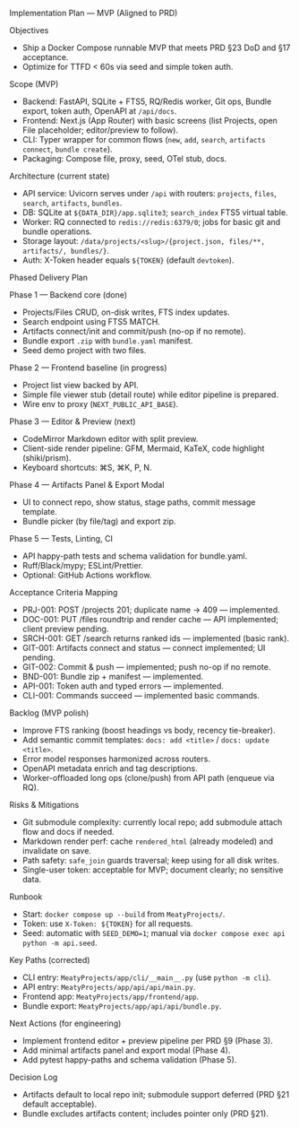 Implementation Plan — MVP (Aligned to PRD)

Objectives

- Ship a Docker Compose runnable MVP that meets PRD §23 DoD and §17 acceptance.
- Optimize for TTFD < 60s via seed and simple token auth.

Scope (MVP)

- Backend: FastAPI, SQLite + FTS5, RQ/Redis worker, Git ops, Bundle export, token auth, OpenAPI at `/api/docs`.
- Frontend: Next.js (App Router) with basic screens (list Projects, open File placeholder; editor/preview to follow).
- CLI: Typer wrapper for common flows (`new`, `add`, `search`, `artifacts connect`, `bundle create`).
- Packaging: Compose file, proxy, seed, OTel stub, docs.

Architecture (current state)

- API service: Uvicorn serves under `/api` with routers: `projects`, `files`, `search`, `artifacts`, `bundles`.
- DB: SQLite at `${DATA_DIR}/app.sqlite3`; `search_index` FTS5 virtual table.
- Worker: RQ connected to `redis://redis:6379/0`; jobs for basic git and bundle operations.
- Storage layout: `/data/projects/<slug>/{project.json, files/**, artifacts/, bundles/}`.
- Auth: X-Token header equals `${TOKEN}` (default `devtoken`).

Phased Delivery Plan

Phase 1 — Backend core (done)

- Projects/Files CRUD, on-disk writes, FTS index updates.
- Search endpoint using FTS5 MATCH.
- Artifacts connect/init and commit/push (no-op if no remote).
- Bundle export `.zip` with `bundle.yaml` manifest.
- Seed demo project with two files.

Phase 2 — Frontend baseline (in progress)

- Project list view backed by API.
- Simple file viewer stub (detail route) while editor pipeline is prepared.
- Wire env to proxy (`NEXT_PUBLIC_API_BASE`).

Phase 3 — Editor & Preview (next)

- CodeMirror Markdown editor with split preview.
- Client-side render pipeline: GFM, Mermaid, KaTeX, code highlight (shiki/prism).
- Keyboard shortcuts: ⌘S, ⌘K, P, N.

Phase 4 — Artifacts Panel & Export Modal

- UI to connect repo, show status, stage paths, commit message template.
- Bundle picker (by file/tag) and export zip.

Phase 5 — Tests, Linting, CI

- API happy-path tests and schema validation for bundle.yaml.
- Ruff/Black/mypy; ESLint/Prettier.
- Optional: GitHub Actions workflow.

Acceptance Criteria Mapping

- PRJ-001: POST /projects 201; duplicate name → 409 — implemented.
- DOC-001: PUT /files roundtrip and render cache — API implemented; client preview pending.
- SRCH-001: GET /search returns ranked ids — implemented (basic rank).
- GIT-001: Artifacts connect and status — connect implemented; UI pending.
- GIT-002: Commit & push — implemented; push no-op if no remote.
- BND-001: Bundle zip + manifest — implemented.
- API-001: Token auth and typed errors — implemented.
- CLI-001: Commands succeed — implemented basic commands.

Backlog (MVP polish)

- Improve FTS ranking (boost headings vs body, recency tie-breaker).
- Add semantic commit templates: `docs: add <title>` / `docs: update <title>`.
- Error model responses harmonized across routers.
- OpenAPI metadata enrich and tag descriptions.
- Worker-offloaded long ops (clone/push) from API path (enqueue via RQ).

Risks & Mitigations

- Git submodule complexity: currently local repo; add submodule attach flow and docs if needed.
- Markdown render perf: cache `rendered_html` (already modeled) and invalidate on save.
- Path safety: `safe_join` guards traversal; keep using for all disk writes.
- Single-user token: acceptable for MVP; document clearly; no sensitive data.

Runbook

- Start: `docker compose up --build` from `MeatyProjects/`.
- Token: use `X-Token: ${TOKEN}` for all requests.
- Seed: automatic with `SEED_DEMO=1`; manual via `docker compose exec api python -m api.seed`.

Key Paths (corrected)

- CLI entry: `MeatyProjects/app/cli/__main__.py` (use `python -m cli`).
- API entry: `MeatyProjects/app/api/api/main.py`.
- Frontend app: `MeatyProjects/app/frontend/app`.
- Bundle export: `MeatyProjects/app/api/api/bundle.py`.

Next Actions (for engineering)

- Implement frontend editor + preview pipeline per PRD §9 (Phase 3).
- Add minimal artifacts panel and export modal (Phase 4).
- Add pytest happy-paths and schema validation (Phase 5).

Decision Log

- Artifacts default to local repo init; submodule support deferred (PRD §21 default acceptable).
- Bundle excludes artifacts content; includes pointer only (PRD §21).

